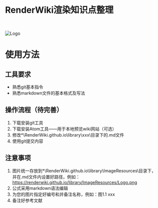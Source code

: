 # RenderWiki渲染知识点整理

<br>

![Logo](https://renderwiki.github.io/library/ImageResources/Logo.png)

# 使用方法

## 工具要求

- 熟悉git基本指令
- 熟悉markdown文件的基本格式及写法

## 操作流程（待完善）

1. 下载安装git工具
2. 下载安装Atom工具——用于本地预览wiki网站（可选）
3. 修改*\RenderWiki.github.io\library\xxx\目录下的.md文件
4. 使用git提交内容

## 注意事项

1. 图片统一存放到*\RenderWiki.github.io\library\ImageResources\目录下，并在.md文件内设置好路径，例如：https://renderwiki.github.io/library/ImageResources/Logo.png
2. 公式采用markdown语法编辑
3. 为您的图片指定好编号和并备注名称，例如：图1.1 xxx
4. 备注好参考文献


